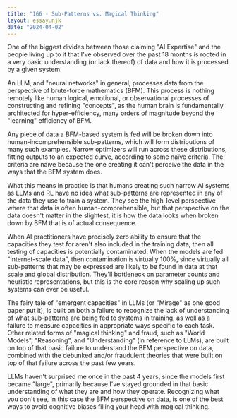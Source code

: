 ```yaml
---
title: "166 - Sub-Patterns vs. Magical Thinking"
layout: essay.njk
date: "2024-04-02"
---
```


One of the biggest divides between those claiming "AI Expertise" and the people living up to it that I've observed over the past 18 months is rooted in a very basic understanding (or lack thereof) of data and how it is processed by a given system.

An LLM, and "neural networks" in general, processes data from the perspective of brute-force mathematics (BFM). This process is nothing remotely like human logical, emotional, or observational processes of constructing and refining "concepts", as the human brain is fundamentally architected for hyper-efficiency, many orders of magnitude beyond the "learning" efficiency of BFM.

Any piece of data a BFM-based system is fed will be broken down into human-incomprehensible sub-patterns, which will form distributions of many such examples. Narrow optimizers will run across these distributions, fitting outputs to an expected curve, according to some naïve criteria. The criteria are naïve because the one creating it can't perceive the data in the ways that the BFM system does.

What this means in practice is that humans creating such narrow AI systems as LLMs and RL have no idea what sub-patterns are represented in any of the data they use to train a system. They see the high-level perspective where that data is often human-comprehensible, but that perspective on the data doesn't matter in the slightest, it is how the data looks when broken down by BFM that is of actual consequence.

When AI practitioners have precisely zero ability to ensure that the capacities they test for aren't also included in the training data, then all testing of capacities is potentially contaminated. When the models are fed "internet-scale data", then contamination is virtually 100%, since virtually all sub-patterns that may be expressed are likely to be found in data at that scale and global distribution. They'll bottleneck on parameter counts and heuristic representations, but this is the core reason why scaling up such systems can ever be useful.

The fairy tale of "emergent capacities" in LLMs (or "Mirage" as one good paper put it), is built on both a failure to recognize the lack of understanding of what sub-patterns are being fed to systems in training, as well as a failure to measure capacities in appropriate ways specific to each task. Other related forms of "magical thinking" and fraud, such as "World Models", "Reasoning", and "Understanding" (in reference to LLMs), are built on top of that basic failure to understand the BFM perspective on data, combined with the debunked and/or fraudulent theories that were built on top of that failure across the past few years.

LLMs haven't surprised me once in the past 4 years, since the models first became "large", primarily because I've stayed grounded in that basic understanding of what they are and how they operate. Recognizing what you don't see, in this case the BFM perspective on data, is one of the best ways to avoid cognitive biases filling your head with magical thinking.
